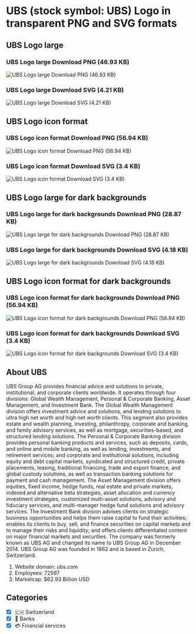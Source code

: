 # UBS (stock symbol: UBS) Logo in transparent PNG and SVG formats

## UBS Logo large

### UBS Logo large Download PNG (46.93 KB)

![UBS Logo large Download PNG (46.93 KB)](/img/orig/UBS_BIG-ca7b9524.png)

### UBS Logo large Download SVG (4.21 KB)

![UBS Logo large Download SVG (4.21 KB)](/img/orig/UBS_BIG-2dd36b68.svg)

## UBS Logo icon format

### UBS Logo icon format Download PNG (56.94 KB)

![UBS Logo icon format Download PNG (56.94 KB)](/img/orig/UBS-c7036cca.png)

### UBS Logo icon format Download SVG (3.4 KB)

![UBS Logo icon format Download SVG (3.4 KB)](/img/orig/UBS-eb4d574b.svg)

## UBS Logo large for dark backgrounds

### UBS Logo large for dark backgrounds Download PNG (28.87 KB)

![UBS Logo large for dark backgrounds Download PNG (28.87 KB)](/img/orig/UBS_BIG.D-5c4e1cb0.png)

### UBS Logo large for dark backgrounds Download SVG (4.18 KB)

![UBS Logo large for dark backgrounds Download SVG (4.18 KB)](/img/orig/UBS_BIG.D-85085d76.svg)

## UBS Logo icon format for dark backgrounds

### UBS Logo icon format for dark backgrounds Download PNG (56.94 KB)

![UBS Logo icon format for dark backgrounds Download PNG (56.94 KB)](/img/orig/UBS.D-7b0d65a7.png)

### UBS Logo icon format for dark backgrounds Download SVG (3.4 KB)

![UBS Logo icon format for dark backgrounds Download SVG (3.4 KB)](/img/orig/UBS.D-0202ecac.svg)

## About UBS

UBS Group AG provides financial advice and solutions to private, institutional, and corporate clients worldwide. It operates through four divisions: Global Wealth Management, Personal & Corporate Banking, Asset Management, and Investment Bank. The Global Wealth Management division offers investment advice and solutions, and lending solutions to ultra high net worth and high net worth clients. This segment also provides estate and wealth planning, investing, philanthropy, corporate and banking, and family advisory services, as well as mortgage, securities-based, and structured lending solutions. The Personal & Corporate Banking division provides personal banking products and services, such as deposits, cards, and online and mobile banking, as well as lending, investments, and retirement services; and corporate and institutional solutions, including equity and debt capital markets, syndicated and structured credit, private placements, leasing, traditional financing, trade and export finance, and global custody solutions, as well as transaction banking solutions for payment and cash management. The Asset Management division offers equities, fixed income, hedge funds, real estate and private markets, indexed and alternative beta strategies, asset allocation and currency investment strategies, customized multi-asset solutions, advisory and fiduciary services, and multi-manager hedge fund solutions and advisory services. The Investment Bank division advises clients on strategic business opportunities and helps them raise capital to fund their activities; enables its clients to buy, sell, and finance securities on capital markets and to manage their risks and liquidity; and offers clients differentiated content on major financial markets and securities. The company was formerly known as UBS AG and changed its name to UBS Group AG in December 2014. UBS Group AG was founded in 1862 and is based in Zurich, Switzerland.

1. Website domain: ubs.com
2. Employees: 72597
3. Marketcap: $62.93 Billion USD


## Categories
- [x] 🇨🇭 Switzerland
- [x] 🏦 Banks
- [x] 💳 Financial services
